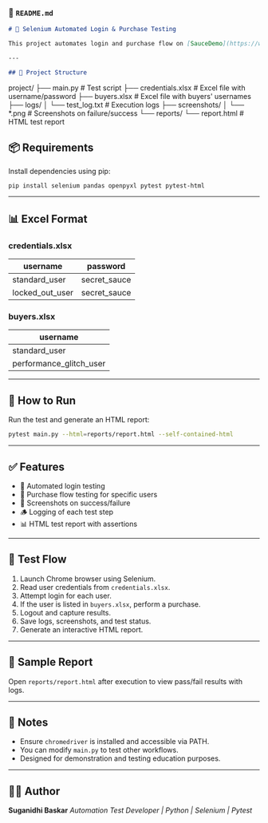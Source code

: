 ### 📄 `README.md`

```markdown
# 🧪 Selenium Automated Login & Purchase Testing

This project automates login and purchase flow on [SauceDemo](https://www.saucedemo.com/) using Python, Selenium, and pytest. It reads user credentials from Excel files and generates detailed logs, screenshots, and an HTML report.

---

## 📂 Project Structure

```

project/
├── main.py                # Test script
├── credentials.xlsx       # Excel file with username/password
├── buyers.xlsx            # Excel file with buyers' usernames
├── logs/
│   └── test\_log.txt       # Execution logs
├── screenshots/
│   └── \*.png              # Screenshots on failure/success
└── reports/
└── report.html        # HTML test report


## 📦 Requirements

Install dependencies using pip:

```bash
pip install selenium pandas openpyxl pytest pytest-html
````

---

## 📊 Excel Format

### credentials.xlsx

| username          | password      |
| ----------------- | ------------- |
| standard\_user    | secret\_sauce |
| locked\_out\_user | secret\_sauce |

### buyers.xlsx

| username                  |
| ------------------------- |
| standard\_user            |
| performance\_glitch\_user |

---

## 🚀 How to Run

Run the test and generate an HTML report:

```bash
pytest main.py --html=reports/report.html --self-contained-html
```

---

## ✅ Features

* 🔐 Automated login testing
* 🛒 Purchase flow testing for specific users
* 📸 Screenshots on success/failure
* 🪵 Logging of each test step
* 📊 HTML test report with assertions

---

## 🧪 Test Flow

1. Launch Chrome browser using Selenium.
2. Read user credentials from `credentials.xlsx`.
3. Attempt login for each user.
4. If the user is listed in `buyers.xlsx`, perform a purchase.
5. Logout and capture results.
6. Save logs, screenshots, and test status.
7. Generate an interactive HTML report.

---

## 📸 Sample Report

Open `reports/report.html` after execution to view pass/fail results with logs.

---

## 📌 Notes

* Ensure `chromedriver` is installed and accessible via PATH.
* You can modify `main.py` to test other workflows.
* Designed for demonstration and testing education purposes.

---

## 👨‍💻 Author

**Suganidhi Baskar**
*Automation Test Developer | Python | Selenium | Pytest*



